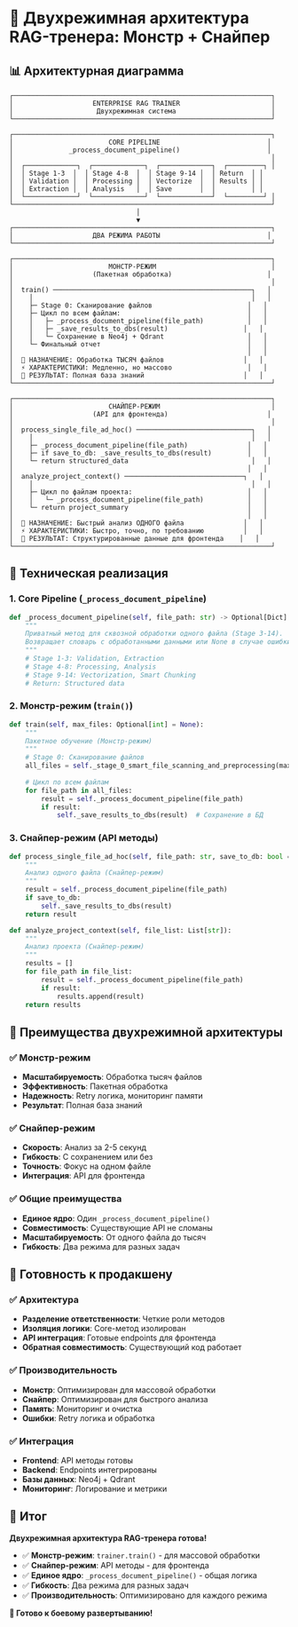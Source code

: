 # 🚀 Двухрежимная архитектура RAG-тренера: Монстр + Снайпер

## 📊 Архитектурная диаграмма

```
┌─────────────────────────────────────────────────────────────────┐
│                    ENTERPRISE RAG TRAINER                       │
│                     Двухрежимная система                        │
└─────────────────────────────────────────────────────────────────┘

┌─────────────────────────────────────────────────────────────────┐
│                        CORE PIPELINE                           │
│              _process_document_pipeline()                      │
│                                                                 │
│  ┌─────────────┐  ┌─────────────┐  ┌─────────────┐  ┌─────────┐ │
│  │ Stage 1-3  │  │ Stage 4-8  │  │ Stage 9-14 │  │ Return  │ │
│  │ Validation │  │ Processing │  │ Vectorize  │  │ Results │ │
│  │ Extraction │  │ Analysis   │  │ Save       │  │         │ │
│  └─────────────┘  └─────────────┘  └─────────────┘  └─────────┘ │
└─────────────────────────────────────────────────────────────────┘
                                │
                                ▼
┌─────────────────────────────────────────────────────────────────┐
│                    ДВА РЕЖИМА РАБОТЫ                           │
└─────────────────────────────────────────────────────────────────┘

┌─────────────────────────────────────────────────────────────────┐
│                        МОНСТР-РЕЖИМ                             │
│                    (Пакетная обработка)                        │
│                                                                 │
│  train() ──────────────────────────────────────────────────┐   │
│    │                                                       │   │
│    ├─ Stage 0: Сканирование файлов                        │   │
│    ├─ Цикл по всем файлам:                                │   │
│    │   ├─ _process_document_pipeline(file_path)           │   │
│    │   ├─ _save_results_to_dbs(result)                   │   │
│    │   └─ Сохранение в Neo4j + Qdrant                     │   │
│    └─ Финальный отчет                                     │   │
│                                                           │   │
│  🎯 НАЗНАЧЕНИЕ: Обработка ТЫСЯЧ файлов                    │   │
│  ⚡ ХАРАКТЕРИСТИКИ: Медленно, но массово                   │   │
│  💾 РЕЗУЛЬТАТ: Полная база знаний                         │   │
└─────────────────────────────────────────────────────────────────┘

┌─────────────────────────────────────────────────────────────────┐
│                        СНАЙПЕР-РЕЖИМ                            │
│                    (API для фронтенда)                         │
│                                                                 │
│  process_single_file_ad_hoc() ─────────────────────────────┐   │
│    │                                                       │   │
│    ├─ _process_document_pipeline(file_path)               │   │
│    ├─ if save_to_db: _save_results_to_dbs(result)         │   │
│    └─ return structured_data                               │   │
│                                                           │   │
│  analyze_project_context() ──────────────────────────────┐   │
│    │                                                       │   │
│    ├─ Цикл по файлам проекта:                             │   │
│    │   └─ _process_document_pipeline(file_path)           │   │
│    └─ return project_summary                              │   │
│                                                           │   │
│  🎯 НАЗНАЧЕНИЕ: Быстрый анализ ОДНОГО файла               │   │
│  ⚡ ХАРАКТЕРИСТИКИ: Быстро, точно, по требованию          │   │
│  💾 РЕЗУЛЬТАТ: Структурированные данные для фронтенда    │   │
└─────────────────────────────────────────────────────────────────┘
```

## 🔧 Техническая реализация

### 1. Core Pipeline (`_process_document_pipeline`)
```python
def _process_document_pipeline(self, file_path: str) -> Optional[Dict]:
    """
    Приватный метод для сквозной обработки одного файла (Stage 3-14).
    Возвращает словарь с обработанными данными или None в случае ошибки.
    """
    # Stage 1-3: Validation, Extraction
    # Stage 4-8: Processing, Analysis  
    # Stage 9-14: Vectorization, Smart Chunking
    # Return: Structured data
```

### 2. Монстр-режим (`train()`)
```python
def train(self, max_files: Optional[int] = None):
    """
    Пакетное обучение (Монстр-режим)
    """
    # Stage 0: Сканирование файлов
    all_files = self._stage_0_smart_file_scanning_and_preprocessing(max_files)
    
    # Цикл по всем файлам
    for file_path in all_files:
        result = self._process_document_pipeline(file_path)
        if result:
            self._save_results_to_dbs(result)  # Сохранение в БД
```

### 3. Снайпер-режим (API методы)
```python
def process_single_file_ad_hoc(self, file_path: str, save_to_db: bool = False):
    """
    Анализ одного файла (Снайпер-режим)
    """
    result = self._process_document_pipeline(file_path)
    if save_to_db:
        self._save_results_to_dbs(result)
    return result

def analyze_project_context(self, file_list: List[str]):
    """
    Анализ проекта (Снайпер-режим)
    """
    results = []
    for file_path in file_list:
        result = self._process_document_pipeline(file_path)
        if result:
            results.append(result)
    return results
```

## 🎯 Преимущества двухрежимной архитектуры

### ✅ Монстр-режим
- **Масштабируемость**: Обработка тысяч файлов
- **Эффективность**: Пакетная обработка
- **Надежность**: Retry логика, мониторинг памяти
- **Результат**: Полная база знаний

### ✅ Снайпер-режим  
- **Скорость**: Анализ за 2-5 секунд
- **Гибкость**: С сохранением или без
- **Точность**: Фокус на одном файле
- **Интеграция**: API для фронтенда

### ✅ Общие преимущества
- **Единое ядро**: Один `_process_document_pipeline()`
- **Совместимость**: Существующие API не сломаны
- **Масштабируемость**: От одного файла до тысяч
- **Гибкость**: Два режима для разных задач

## 🚀 Готовность к продакшену

### ✅ Архитектура
- **Разделение ответственности**: Четкие роли методов
- **Изоляция логики**: Core-метод изолирован
- **API интеграция**: Готовые endpoints для фронтенда
- **Обратная совместимость**: Существующий код работает

### ✅ Производительность
- **Монстр**: Оптимизирован для массовой обработки
- **Снайпер**: Оптимизирован для быстрого анализа
- **Память**: Мониторинг и очистка
- **Ошибки**: Retry логика и обработка

### ✅ Интеграция
- **Frontend**: API методы готовы
- **Backend**: Endpoints интегрированы
- **Базы данных**: Neo4j + Qdrant
- **Мониторинг**: Логирование и метрики

## 🎉 Итог

**Двухрежимная архитектура RAG-тренера готова!**

- ✅ **Монстр-режим**: `trainer.train()` - для массовой обработки
- ✅ **Снайпер-режим**: API методы - для фронтенда
- ✅ **Единое ядро**: `_process_document_pipeline()` - общая логика
- ✅ **Гибкость**: Два режима для разных задач
- ✅ **Производительность**: Оптимизировано для каждого режима

**🚀 Готово к боевому развертыванию!**

